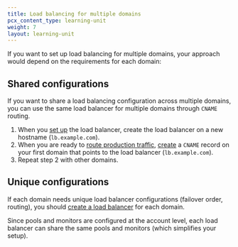 ```yaml
---
title: Load balancing for multiple domains
pcx_content_type: learning-unit
weight: 7
layout: learning-unit
---
```


If you want to set up load balancing for multiple domains, your approach would depend on the requirements for each domain:

## Shared configurations

If you want to share a load balancing configuration across multiple domains, you can use the same load balancer for multiple domains through `CNAME` routing.

1. When you [set up](/learning-paths/modules/performance/load-balancing-setup/) the load balancer, create the load balancer on a new hostname (`lb.example.com`).
2. When you are ready to [route production traffic](/learning-paths/modules/performance/load-balancing-setup/production-traffic/), [create](/dns/manage-dns-records/how-to/create-dns-records/#create-dns-records) a `CNAME` record on your first domain that points to the load balancer (`lb.example.com`).
3. Repeat step 2 with other domains.

## Unique configurations

If each domain needs unique load balancer configurations (failover order, routing), you should [create a load balancer](/learning-paths/modules/performance/load-balancing-setup/test-load-balancer/) for each domain.

Since pools and monitors are configured at the account level, each load balancer can share the same pools and monitors (which simplifies your setup).
